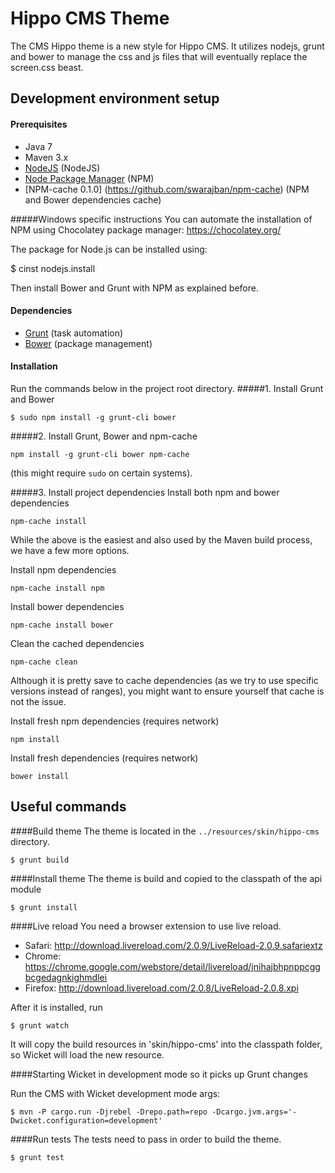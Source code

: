 Hippo CMS Theme
===========

The CMS Hippo theme is a new style for Hippo CMS. It utilizes nodejs, grunt and bower to manage the css and js
files that will eventually replace the screen.css beast.

## Development environment setup
#### Prerequisites

* Java 7
* Maven 3.x
* [NodeJS](https://nodejs.org/) (NodeJS)
* [Node Package Manager](https://npmjs.org/) (NPM)
* [NPM-cache 0.1.0] (https://github.com/swarajban/npm-cache) (NPM and Bower dependencies cache)

#####Windows specific instructions
You can automate the installation of NPM using Chocolatey package manager:
https://chocolatey.org/

The package for Node.js can be installed using:

  $ cinst nodejs.install

Then install Bower and Grunt with NPM as explained before.

#### Dependencies

* [Grunt](http://gruntjs.com/) (task automation)
* [Bower](http://bower.io/) (package management)

#### Installation
Run the commands below in the project root directory.
#####1. Install Grunt and Bower

    $ sudo npm install -g grunt-cli bower
    
#####2. Install Grunt, Bower and npm-cache

    npm install -g grunt-cli bower npm-cache

(this might require `sudo` on certain systems).

#####3. Install project dependencies
Install both npm and bower dependencies

    npm-cache install

While the above is the easiest and also used by the Maven build process, we have a few more options.

Install npm dependencies

    npm-cache install npm

Install bower dependencies

    npm-cache install bower

Clean the cached dependencies

    npm-cache clean

Although it is pretty save to cache dependencies (as we try to use specific versions instead of ranges), you might want
to ensure yourself that cache is not the issue.

Install fresh npm dependencies (requires network)

    npm install

Install fresh dependencies (requires network)

    bower install

## Useful commands

####Build theme
The theme is located in the `../resources/skin/hippo-cms` directory.

    $ grunt build

####Install theme
The theme is build and copied to the classpath of the api module

    $ grunt install

####Live reload
You need a browser extension to use live reload.

*   Safari: http://download.livereload.com/2.0.9/LiveReload-2.0.9.safariextz
*   Chrome: https://chrome.google.com/webstore/detail/livereload/jnihajbhpnppcggbcgedagnkighmdlei
*   Firefox: http://download.livereload.com/2.0.8/LiveReload-2.0.8.xpi

After it is installed, run

    $ grunt watch
    
It will copy the build resources in 'skin/hippo-cms' into the classpath folder, so Wicket will load the new resource.

####Starting Wicket in development mode so it picks up Grunt changes

Run the CMS with Wicket development mode args:

    $ mvn -P cargo.run -Djrebel -Drepo.path=repo -Dcargo.jvm.args='-Dwicket.configuration=development'


####Run tests
The tests need to pass in order to build the theme.

    $ grunt test


